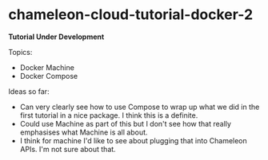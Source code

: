 # chameleon-cloud-tutorial-docker-2

**Tutorial Under Development**

Topics:
- Docker Machine
- Docker Compose

Ideas so far:
- Can very clearly see how to use Compose to wrap up what we did in the first tutorial in a nice package. I think this is a definite.
- Could use Machine as part of this but I don't see how that really emphasises what Machine is all about.
- I think for machine I'd like to see about plugging that into Chameleon APIs. I'm not sure about that.

